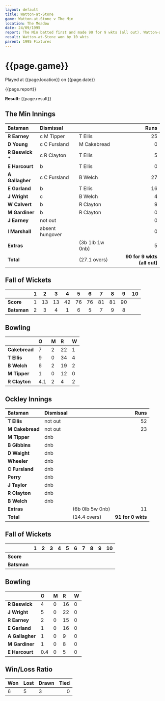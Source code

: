```yaml
---
layout: default
title: Watton-at-Stone
game: Watton-at-Stone v The Min
location: The Meadow
date: 24/09/1995
report: The Min batted first and made 90 for 9 wkts (all out). Watton-at-Stone replied with 91 for 0 wkts
result: Watton-at-Stone won by 10 wkts
parent: 1995 Fixtures
---
```


# {{page.game}}

Played at {{page.location}} on {{page.date}}

{{page.report}}

**Result:** {{page.result}}

## The Min Innings

| Batsman | Dismissal |  | Runs |
|:---|:---|---|---:|
| **R Earney** | c M Tipper | T Ellis | 25 |
| **D Young** | c C Fursland | M Cakebread | 0 |
| **R Beswick &#42;** | c R Clayton | T Ellis | 5 |
| **E Harcourt** | b | T Ellis | 0 |
| **A Gallagher** | c C Fursland | B Welch | 27 |
| **E Garland** | b | T Ellis | 16 |
| **J Wright** | c | B Welch | 4 |
| **W Calvert** | b | R Clayton | 9 |
| **M Gardiner** | b | R Clayton | 0 |
| **J Earney** | not out |  | 0 |
| **I Marshall** | absent hungover |  | 0 |
| **Extras** | | (3b 1lb 1w 0nb) | 5 |
| **Total** | | (27.1 overs) | **90 for 9 wkts (all out)** |

## Fall of Wickets

| | 1 | 2 | 3 | 4 | 5 | 6 | 7 | 8 | 9 | 10 |
|---|:---:|:---:|:---:|:---:|:---:|:---:|:---:|:---:|:---:|:---:|
| **Score** | 1 | 13 | 13 | 42 | 76 | 76 | 81 | 81 | 90 |  |
| **Batsman** | 2 | 3 | 4 | 1 | 6 | 5 | 7 | 9 | 8 |  |

## Bowling

| | O | M | R | W |
|---|:---|:---|:---|:---|
| **Cakebread** | 7 | 2 | 22 | 1 |
| **T Ellis** | 9 | 0 | 34 | 4 |
| **B Welch** | 6 | 2 | 19 | 2 |
| **M Tipper** | 1 | 0 | 12 | 0 |
| **R Clayton** | 4.1 | 2 | 4 | 2 |

## Ockley Innings

| Batsman | Dismissal |  | Runs |
|:---|:---|---|---:|
| **T Ellis** | not out |  | 52 |
| **M Cakebread** | not out |  | 23 |
| **M Tipper** | dnb |  |  |
| **B Gibbins** | dnb |  |  |
| **D Waight** | dnb |  |  |
| **Wheeler** | dnb |  |  |
| **C Fursland** | dnb |  |  |
| **Perry** | dnb |  |  |
| **J Taylor** | dnb |  |  |
| **R Clayton** | dnb |  |  |
| **B Welch** | dnb |  |  |
| **Extras** | | (6b 0lb 5w 0nb) | 11 |
| **Total** | | (14.4 overs) | **91 for 0 wkts** |

## Fall of Wickets

| | 1 | 2 | 3 | 4 | 5 | 6 | 7 | 8 | 9 | 10 |
|---|:---:|:---:|:---:|:---:|:---:|:---:|:---:|:---:|:---:|:---:|
| **Score** |  |  |  |  |  |  |  |  |  |  |
| **Batsman** |  |  |  |  |  |  |  |  |  |  |

## Bowling

| | O | M | R | W |
|---|:---|:---|:---|:---|
| **R Beswick** | 4 | 0 | 16 | 0 |
| **J Wright** | 5 | 0 | 22 | 0 |
| **R Earney** | 2 | 0 | 15 | 0 |
| **E Garland** | 1 | 0 | 16 | 0 |
| **A Gallagher** | 1 | 0 | 9 | 0 |
| **M Gardiner** | 1 | 0 | 8 | 0 |
| **E Harcourt** | 0.4 | 0 | 5 | 0 |

## Win/Loss Ratio

| Won | Lost | Drawn | Tied |
|:---|:---|:---|---:|
| 6 | 5 | 3 | 0 |